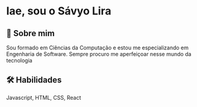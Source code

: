 
# Iae, sou o Sávyo Lira




## 🚀 Sobre mim
Sou formado em Ciências da Computação e estou me especializando em Engenharia de Software. Sempre procuro me aperfeiçoar nesse mundo da tecnologia


## 🛠 Habilidades
Javascript, HTML, CSS, React


